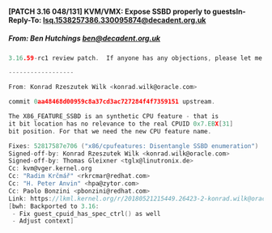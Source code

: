 #### [PATCH 3.16 048/131] KVM/VMX: Expose SSBD properly to guestsIn-Reply-To: <lsq.1538257386.330095874@decadent.org.uk>
##### From: Ben Hutchings <ben@decadent.org.uk>

```c
3.16.59-rc1 review patch.  If anyone has any objections, please let me know.

------------------

From: Konrad Rzeszutek Wilk <konrad.wilk@oracle.com>

commit 0aa48468d00959c8a37cd3ac727284f4f7359151 upstream.

The X86_FEATURE_SSBD is an synthetic CPU feature - that is
it bit location has no relevance to the real CPUID 0x7.EBX[31]
bit position. For that we need the new CPU feature name.

Fixes: 52817587e706 ("x86/cpufeatures: Disentangle SSBD enumeration")
Signed-off-by: Konrad Rzeszutek Wilk <konrad.wilk@oracle.com>
Signed-off-by: Thomas Gleixner <tglx@linutronix.de>
Cc: kvm@vger.kernel.org
Cc: "Radim Krčmář" <rkrcmar@redhat.com>
Cc: "H. Peter Anvin" <hpa@zytor.com>
Cc: Paolo Bonzini <pbonzini@redhat.com>
Link: https://lkml.kernel.org/r/20180521215449.26423-2-konrad.wilk@oracle.com
[bwh: Backported to 3.16:
 - Fix guest_cpuid_has_spec_ctrl() as well
 - Adjust context]
```

